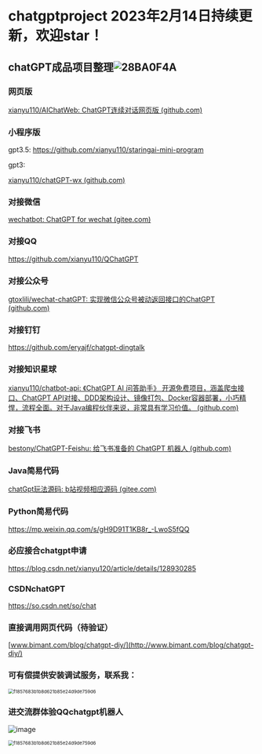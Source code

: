 # chatgptproject 2023年2月14日持续更新，欢迎star！

## chatGPT成品项目整理![28BA0F4A](https://user-images.githubusercontent.com/53889513/218685184-15832337-d519-4bcb-9dd4-a49cd6ca9201.png)


### 网页版

[xianyu110/AIChatWeb: ChatGPT连续对话网页版 (github.com)](https://github.com/xianyu110/AIChatWeb)

### 小程序版

gpt3.5:
https://github.com/xianyu110/staringai-mini-program

gpt3:

[xianyu110/chatGPT-wx (github.com)](https://github.com/xianyu110/chatGPT-wx)

### 对接微信

[wechatbot: ChatGPT for wechat (gitee.com)](https://gitee.com/the_efforts_paid_offf/wechatbot)

### 对接QQ
https://github.com/xianyu110/QChatGPT

### 对接公众号

[gtoxlili/wechat-chatGPT: 实现微信公众号被动返回接口的ChatGPT (github.com)](https://github.com/gtoxlili/wechat-chatGPT)

### 对接钉钉

https://github.com/eryajf/chatgpt-dingtalk

### 对接知识星球

[xianyu110/chatbot-api: 《ChatGPT AI 问答助手》 开源免费项目，涵盖爬虫接口、ChatGPT API对接、DDD架构设计、镜像打包、Docker容器部署，小巧精悍，流程全面。对于Java编程伙伴来说，非常具有学习价值。 (github.com)](https://github.com/xianyu110/chatbot-api)

### 对接飞书

[bestony/ChatGPT-Feishu: 给飞书准备的 ChatGPT 机器人 (github.com)](https://github.com/bestony/ChatGPT-Feishu)

### Java简易代码

[chatGpt玩法源码: b站视频相应源码 (gitee.com)](https://gitee.com/the_efforts_paid_offf/chat-gpt-play-source)

### Python简易代码

https://mp.weixin.qq.com/s/gH9D91T1KB8r_-LwoS5fQQ

### 必应接合chatgpt申请
https://blog.csdn.net/xianyu120/article/details/128930285

### CSDNchatGPT
https://so.csdn.net/so/chat

### 直接调用网页代码（待验证）

[www.bimant.com/blog/chatgpt-diy/](http://www.bimant.com/blog/chatgpt-diy/)

### 可有偿提供安装调试服务，联系我：
<img src="https://user-images.githubusercontent.com/53889513/218687473-46ff423a-6931-4f91-9417-8407186ad671.png" alt="f1857683b1b8d621b85e24d9de759d6" style="zoom:67%;" />

### 进交流群体验QQchatgpt机器人
![image](https://user-images.githubusercontent.com/53889513/218688346-81a44eda-df3f-400f-8e6f-7939184b5a9a.png)

<img src="https://user-images.githubusercontent.com/53889513/218687473-46ff423a-6931-4f91-9417-8407186ad671.png" alt="f1857683b1b8d621b85e24d9de759d6" style="zoom:67%;" />

